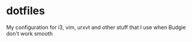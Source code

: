 # dotfiles
My configuration for i3, vim, urxvt and other stuff that I use when Budgie don't work smooth
